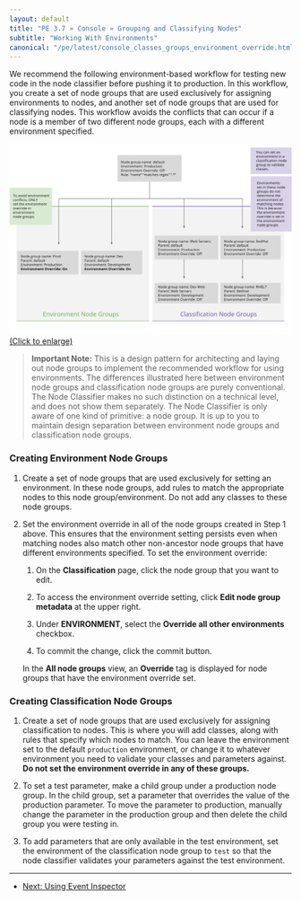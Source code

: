 ```yaml
---
layout: default
title: "PE 3.7 » Console » Grouping and Classifying Nodes"
subtitle: "Working With Environments"
canonical: "/pe/latest/console_classes_groups_environment_override.html"
---
```



We recommend the following environment-based workflow for testing new code in the node classifier before pushing it to production. In this workflow, you create a set of node groups that are used exclusively for assigning environments to nodes, and another set of node groups that are used for classifying nodes. This workflow avoids the conflicts that can occur if a node is a member of two different node groups, each with a different environment specified.

<a href="./images/console/env_workflow.svg"><img src="./images/console/env_workflow.svg" alt="Environment Workflow" title="Click to enlarge"> (Click to enlarge)</a>

> **Important Note:** This is a design pattern for architecting and laying out node groups to implement the recommended workflow for using environments. The differences illustrated here between environment node groups and classification node groups are purely conventional. The Node Classifier makes no such distinction on a technical level, and does not show them separately. The Node Classifier is only aware of one kind of primitive: a node group. It is up to you to maintain design separation between environment node groups and classification node groups.

### Creating Environment Node Groups

1. Create a set of node groups that are used exclusively for setting an environment. In these node groups, add rules to match the appropriate nodes to this node group/environment. Do not add any classes to these node groups.

2. Set the environment override in all of the node groups created in Step 1 above. This ensures that the environment setting persists even when matching nodes also match other non-ancestor node groups that have different environments specified. To set the environment override:

    1. On the **Classification** page, click the node group that you want to edit.

    2. To access the environment override setting, click **Edit node group metadata** at the upper right.

    3. Under **ENVIRONMENT**, select the **Override all other environments** checkbox.

    4. To commit the change, click the commit button.

    In the **All node groups** view, an **Override** tag is displayed for node groups that      have the environment override set. 
    
### Creating Classification Node Groups

1. Create a set of node groups that are used exclusively for assigning classification to nodes. This is where you will add classes, along with rules that specify which nodes to match. You can leave the environment set to the default `production` environment, or change it to whatever environment you need to validate your classes and parameters against. **Do not set the environment override in any of these groups.**

2. To set a test parameter, make a child group under a production node group. In the child group, set a parameter that overrides the value of the production parameter. To move the parameter to production, manually change the parameter in the production group and then delete the child group you were testing in.

3. To add parameters that are only available in the test environment, set the environment of the classification node group to `test` so that the node classifier validates your parameters against the test environment.


* * *

- [Next: Using Event Inspector](./console_event-inspector.html)